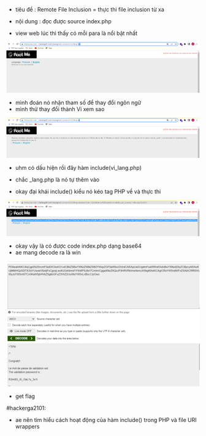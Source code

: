 - tiêu đề : Remote File Inclusion = thực thi file inclusion từ xa 
- nội dung : đọc được source index.php 

- view web lúc thì thấy có mỗi para là nổi bật nhất 

![Alt text](<../image/19.1.png>)

- mình đoán nó nhận tham số để thay đổi ngôn ngữ 
- mình thử thay đổi thành Vi xem sao 

![Alt text](<../image/19.2.png>)

- uhm có dấu hiện rồi đây hàm include(vi_lang.php)
- chắc _lang.php là nó tự thêm vào 

- okay đại khái include() kiểu nó kéo tag PHP về và thực thi 

![Alt text](<../image/19.3.png>)

- okay vậy là có được code index.php dạng base64 
- ae mang decode ra là win 

![Alt text](<../image/19.4.png>)

- get flag 

#hackerga2101: 
- ae nên tìm hiểu cách hoạt động của hàm include() trong PHP và file URI wrappers

